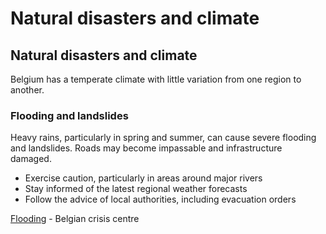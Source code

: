 # Natural disasters and climate

## Natural disasters and climate

Belgium has a temperate climate with little variation from one region to another.

### Flooding and landslides

Heavy rains, particularly in spring and summer, can cause severe flooding and landslides. Roads may become impassable and infrastructure damaged.

* Exercise caution, particularly in areas around major rivers
* Stay informed of the latest regional weather forecasts
* Follow the advice of local authorities, including evacuation orders

[Flooding](https://crisiscenter.be/en/risks-belgium/natural-risks/flooding) - Belgian crisis centre